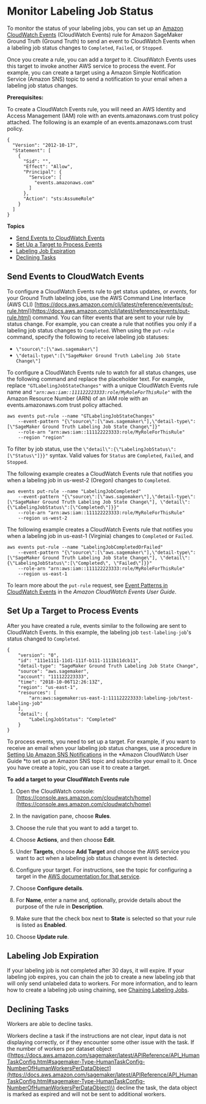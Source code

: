 # Monitor Labeling Job Status<a name="sms-monitor-cloud-watch"></a>

To monitor the status of your labeling jobs, you can set up an [Amazon CloudWatch Events](https://docs.aws.amazon.com/AmazonCloudWatch/latest/events/WhatIsCloudWatchEvents.html) \(CloudWatch Events\) rule for Amazon SageMaker Ground Truth \(Ground Truth\) to send an event to CloudWatch Events when a labeling job status changes to `Completed`, `Failed`, or `Stopped`\. 

Once you create a rule, you can add a *target* to it\. CloudWatch Events uses this target to invoke another AWS service to process the event\. For example, you can create a target using a Amazon Simple Notification Service \(Amazon SNS\) topic to send a notification to your email when a labeling job status changes\.

**Prerequisites:**

To create a CloudWatch Events rule, you will need an AWS Identity and Access Management \(IAM\) role with an events\.amazonaws\.com trust policy attached\. The following is an example of an events\.amazonaws\.com trust policy\.

```
{
  "Version": "2012-10-17",
  "Statement": [
    {
      "Sid": "",
      "Effect": "Allow",
      "Principal": {
        "Service": [
          "events.amazonaws.com"
        ]
      },
      "Action": "sts:AssumeRole"
    }
  ]
}
```

**Topics**
+ [Send Events to CloudWatch Events](#sms-cloud-watch-event-rule-setup)
+ [Set Up a Target to Process Events](#sms-cloud-watch-events-labelingjob-notifications)
+ [Labeling Job Expiration](#sms-labeling-job-expiration)
+ [Declining Tasks](#sms-decline-tasks)

## Send Events to CloudWatch Events<a name="sms-cloud-watch-event-rule-setup"></a>

To configure a CloudWatch Events rule to get status updates, or *events*, for your Ground Truth labeling jobs, use the AWS Command Line Interface \(AWS CLI\) [https://docs.aws.amazon.com/cli/latest/reference/events/put-rule.html](https://docs.aws.amazon.com/cli/latest/reference/events/put-rule.html) command\. You can filter events that are sent to your rule by status change\. For example, you can create a rule that notifies you only if a labeling job status changes to `Completed`\. When using the `put-rule` command, specify the following to receive labeling job statuses: 
+ `\"source\":[\"aws.sagemaker\"]`
+ `\"detail-type\":[\"SageMaker Ground Truth Labeling Job State Change\"]`

To configure a CloudWatch Events rule to watch for all status changes, use the following command and replace the placeholder text\. For example, replace `"GTLabelingJobStateChanges"` with a unique CloudWatch Events rule name and *`"arn:aws:iam::111122223333:role/MyRoleForThisRule"`* with the Amazon Resource Number \(ARN\) of an IAM role with an events\.amazonaws\.com trust policy attached\. 

```
aws events put-rule --name "GTLabelingJobStateChanges" 
    --event-pattern "{\"source\":[\"aws.sagemaker\"],\"detail-type\":[\"SageMaker Ground Truth Labeling Job State Change\"]}" 
    --role-arn "arn:aws:iam::111122223333:role/MyRoleForThisRule" 
    --region "region"
```

To filter by job status, use the `\"detail\":{\"LabelingJobStatus\":[\"Status\"]}}"` syntax\. Valid values for `Status` are `Completed`, `Failed`, and `Stopped`\. 

The following example creates a CloudWatch Events rule that notifies you when a labeling job in us\-west\-2 \(Oregon\) changes to `Completed`\.

```
aws events put-rule --name "LabelingJobCompleted" 
    --event-pattern "{\"source\":[\"aws.sagemaker\"],\"detail-type\":[\"SageMaker Ground Truth Labeling Job State Change\"], \"detail\":{\"LabelingJobStatus\":[\"Completed\"]}}"  
    --role-arn "arn:aws:iam::111122223333:role/MyRoleForThisRule" 
    --region us-west-2
```

The following example creates a CloudWatch Events rule that notifies you when a labeling job in us\-east\-1 \(Virginia\) changes to `Completed` or `Failed`\.

```
aws events put-rule --name "LabelingJobCompletedOrFailed" 
    --event-pattern "{\"source\":[\"aws.sagemaker\"],\"detail-type\":[\"SageMaker Ground Truth Labeling Job State Change\"], \"detail\":{\"LabelingJobStatus\":[\"Completed\", \"Failed\"]}}"  
    --role-arn "arn:aws:iam::111122223333:role/MyRoleForThisRule" 
    --region us-east-1
```

 To learn more about the `put-rule` request, see [Event Patterns in CloudWatch Events](https://docs.aws.amazon.com/AmazonCloudWatch/latest/events/CloudWatchEventsandEventPatterns.html) in the *Amazon CloudWatch Events User Guide*\.

## Set Up a Target to Process Events<a name="sms-cloud-watch-events-labelingjob-notifications"></a>

After you have created a rule, events similar to the following are sent to CloudWatch Events\. In this example, the labeling job `test-labeling-job`'s status changed to `Completed`\.

```
{
    "version": "0",
    "id": "111e1111-11d1-111f-b111-1111b11dcb11",
    "detail-type": "SageMaker Ground Truth Labeling Job State Change",
    "source": "aws.sagemaker",
    "account": "111122223333",
    "time": "2018-10-06T12:26:13Z",
    "region": "us-east-1",
    "resources": [
        "arn:aws:sagemaker:us-east-1:111122223333:labeling-job/test-labeling-job"
    ],
    "detail": {      
        "LabelingJobStatus": "Completed"
    }
}
```

To process events, you need to set up a target\. For example, if you want to receive an email when your labeling job status changes, use a procedure in [Setting Up Amazon SNS Notifications](https://docs.aws.amazon.com/AmazonCloudWatch/latest/monitoring/US_SetupSNS.html) in the *Amazon CloudWatch User Guide *to set up an Amazon SNS topic and subscribe your email to it\. Once you have create a topic, you can use it to create a target\. 

**To add a target to your CloudWatch Events rule**

1. Open the CloudWatch console: [https://console.aws.amazon.com/cloudwatch/home](https://console.aws.amazon.com/cloudwatch/home)

1. In the navigation pane, choose **Rules**\.

1. Choose the rule that you want to add a target to\. 

1. Choose **Actions**, and then choose **Edit**\.

1. Under **Targets**, choose **Add Target** and choose the AWS service you want to act when a labeling job status change event is detected\. 

1. Configure your target\. For instructions, see the topic for configuring a target in the [AWS documentation for that service](https://docs.aws.amazon.com/index.html)\.

1. Choose **Configure details**\.

1. For **Name**, enter a name and, optionally, provide details about the purpose of the rule in **Description**\. 

1. Make sure that the check box next to **State** is selected so that your rule is listed as **Enabled**\. 

1. Choose **Update rule**\.

## Labeling Job Expiration<a name="sms-labeling-job-expiration"></a>

If your labeling job is not completed after 30 days, it will expire\. If your labeling job expires, you can chain the job to create a new labeling job that will only send unlabeled data to workers\. For more information, and to learn how to create a labeling job using chaining, see [Chaining Labeling Jobs](sms-reusing-data.md)\.

## Declining Tasks<a name="sms-decline-tasks"></a>

Workers are able to decline tasks\. 

Workers decline a task if the instructions are not clear, input data is not displaying correctly, or if they encounter some other issue with the task\. If the number of workers per dataset object \([https://docs.aws.amazon.com/sagemaker/latest/APIReference/API_HumanTaskConfig.html#sagemaker-Type-HumanTaskConfig-NumberOfHumanWorkersPerDataObject](https://docs.aws.amazon.com/sagemaker/latest/APIReference/API_HumanTaskConfig.html#sagemaker-Type-HumanTaskConfig-NumberOfHumanWorkersPerDataObject)\) decline the task, the data object is marked as expired and will not be sent to additional workers\.